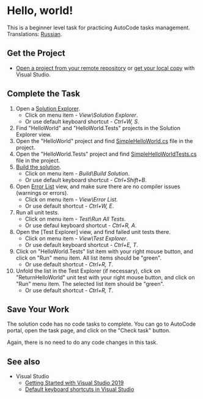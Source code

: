 # Hello, world!

This is a beginner level task for practicing AutoCode tasks management. Translations: [Russian](README-RU.md).


## Get the Project

* [Open a project from your remote repository](https://docs.microsoft.com/en-us/visualstudio/get-started/tutorial-open-project-from-repo) or [get your local copy](https://docs.microsoft.com/en-us/azure/devops/repos/git/clone#clone-from-another-git-provider) with Visual Studio.


## Complete the Task

1. Open a [Solution Explorer](https://docs.microsoft.com/en-us/visualstudio/ide/solutions-and-projects-in-visual-studio#solution-explorer).
    * Click on menu item - _View\Solution Explorer_.
    * Or use default keyboard shortcut - _Ctrl+W, S_.
1. Find "HelloWorld" and "HelloWorld.Tests" projects in the Solution Explorer view.
1. Open the "HelloWorld" project and find [SimpleHelloWorld.cs](HelloWorld/SimpleHelloWorld.cs) file in the project.
1. Open the "HelloWorld.Tests" project and find [SimpleHelloWorldTests.cs](HelloWorld.Tests/SimpleHelloWorldTests.cs) file in the project.
1. [Build the solution](https://docs.microsoft.com/en-us/visualstudio/ide/building-and-cleaning-projects-and-solutions-in-visual-studio).
    * Click on menu item - _Build\Build Solution_.
    * Or use default keyboard shortcut - _Ctrl+Shift+B_.
1. Open [Error List](https://docs.microsoft.com/en-us/visualstudio/ide/find-and-fix-code-errors#review-the-error-list) view, and make sure there are no compiler issues (warnings or errors).
    * Click on menu item - _View\Error List_.
    * Or use default shortcut - _Ctrl+W, E_.
1. Run all unit tests.
    * Click on menu item - _Test\Run All Tests_.
    * Or use defaul keyboard shortcut - _Ctrl+R, A_.
1. Open the [Test Explorer] view, and find failed unit tests there.
    * Click on menu item - _View\Test Explorer_.
    * Or use default keyboard shortcut - _Ctrl+E, T_.
1. Click on "HelloWorld.Tests" list item with your right mouse button, and click on "Run" menu item. All list items should be "green".
    * Or use default shortcut - _Ctrl+R, T_.
1. Unfold the list in the Test Explorer (if necessary), click on "ReturnHelloWorld" unit test with your right mouse button, and click on "Run" menu item. The selected list item should be "green".
    * Or use default shortcut - _Ctrl+R, T_.


## Save Your Work

The solution code has no code tasks to complete. You can go to AutoCode portal, open the task page, and click on the "Check task" button.

Again, there is no need to do any code changes in this task.


## See also

* Visual Studio
  * [Getting Started with Visual Studio 2019](https://www.youtube.com/watch?v=1CgsMtUmVgs)
  * [Default keyboard shortcuts in Visual Studio](https://docs.microsoft.com/en-us/visualstudio/ide/default-keyboard-shortcuts-in-visual-studio)
